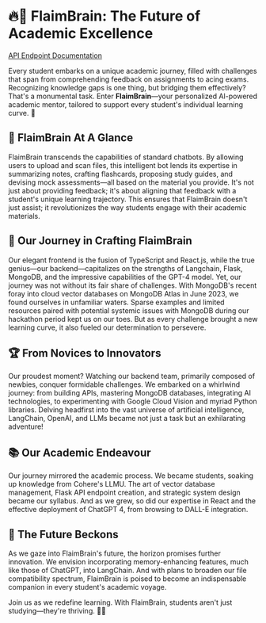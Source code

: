 # 🔥🧠 FlaimBrain: The Future of Academic Excellence

[API Endpoint Documentation](https://documenter.getpostman.com/view/16996416/2s9Y)

Every student embarks on a unique academic journey, filled with challenges that span from comprehending feedback on assignments to acing exams. Recognizing knowledge gaps is one thing, but bridging them effectively? That's a monumental task. Enter **FlaimBrain**—your personalized AI-powered academic mentor, tailored to support every student's individual learning curve. 🚀

## 🤖 FlaimBrain At A Glance

FlaimBrain transcends the capabilities of standard chatbots. By allowing users to upload and scan files, this intelligent bot lends its expertise in summarizing notes, crafting flashcards, proposing study guides, and devising mock assessments—all based on the material you provide. It's not just about providing feedback; it's about aligning that feedback with a student's unique learning trajectory. This ensures that FlaimBrain doesn't just assist; it revolutionizes the way students engage with their academic materials.

## 🔧 Our Journey in Crafting FlaimBrain

Our elegant frontend is the fusion of TypeScript and React.js, while the true genius—our backend—capitalizes on the strengths of Langchain, Flask, MongoDB, and the impressive capabilities of the GPT-4 model. Yet, our journey was not without its fair share of challenges. With MongoDB's recent foray into cloud vector databases on MongoDB Atlas in June 2023, we found ourselves in unfamiliar waters. Sparse examples and limited resources paired with potential systemic issues with MongoDB during our hackathon period kept us on our toes. But as every challenge brought a new learning curve, it also fueled our determination to persevere.

## 🏆 From Novices to Innovators

Our proudest moment? Watching our backend team, primarily composed of newbies, conquer formidable challenges. We embarked on a whirlwind journey: from building APIs, mastering MongoDB databases, integrating AI technologies, to experimenting with Google Cloud Vision and myriad Python libraries. Delving headfirst into the vast universe of artificial intelligence, LangChain, OpenAI, and LLMs became not just a task but an exhilarating adventure!

## 📚 Our Academic Endeavour

Our journey mirrored the academic process. We became students, soaking up knowledge from Cohere's LLMU. The art of vector database management, Flask API endpoint creation, and strategic system design became our syllabus. And as we grew, so did our expertise in React and the effective deployment of ChatGPT 4, from browsing to DALL-E integration.

## 🚀 The Future Beckons

As we gaze into FlaimBrain's future, the horizon promises further innovation. We envision incorporating memory-enhancing features, much like those of ChatGPT, into LangChain. And with plans to broaden our file compatibility spectrum, FlaimBrain is poised to become an indispensable companion in every student's academic voyage.

Join us as we redefine learning. With FlaimBrain, students aren't just studying—they're thriving. 📖🤝
